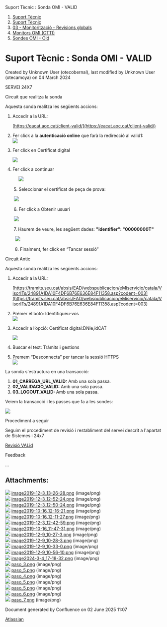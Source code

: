 Suport Tècnic : Sonda OMI - VALID  

1.  [Suport Tècnic](index.md)
2.  [Suport Tècnic](13893782.md)
3.  [03 - Monitorització - Revisions globals](26313327.md)
4.  [Monitors OMI (CTTI)](26313608.md)
5.  [Sondes OMI - Old](Sondes-OMI---Old_41519617.md)

Suport Tècnic : Sonda OMI - VALID
=================================

Created by Unknown User (otecobernal), last modified by Unknown User (otecamoya) on 04 March 2024

SERVEI 24X7

Circuit que realitza la sonda

Aquesta sonda realitza les següents accions:

1.  Accedir a la URL:
    
    [https://eacat.aoc.cat/client-valid/](https://eacat.aoc.cat/client-valid/)
    
2.  Fer click a la **autenticació online** que farà la redirecció al valid1:  
    ![](attachments/30868596/100009627.png)
3.  Fer click en Certificat digital
    
    ![](attachments/30868596/100009629.png)
4.  Fer click a continuar
    

           ![](attachments/30868596/100009631.png)

       5. Seleccionar el certificat de peça de prova:

       ![](attachments/30868596/100009630.png)

       6. Fer click a Obtenir usuari    

       ![](attachments/30868596/100009634.png)  

       7. Haurem de veure, les següent dades: **"identifier": "00000000T"**

        ![](attachments/30868596/100009635.png)

        8. Finalment, fer click en “Tancar sessió”

Circuit Antic

Aquesta sonda realitza les següents accions:

1.  Accedir a la URL:
    
    [https://tramits.seu.cat/absis/EAD/webspublicacion/eMiservicio/catala/VisorITs/24891A1DA10F4DF6B76E636E84F11358.asp?codent=003](https://tramits.seu.cat/absis/EAD/webspublicacion/eMiservicio/catala/VisorITs/24891A1DA10F4DF6B76E636E84F11358.asp?codent=003)
    
2.  Prémer el botó: Identifiqueu-vos  
    ![](attachments/30868596/30868604.png)
3.  Accedir a l’opció: Certificat digital:DNIe,idCAT
    
    ![](attachments/30868596/30868605.png)
4.  Buscar el text: Tràmits i gestions
    
5.  Premem “Desconnecta” per tancar la sessió HTTPS  
    ![](attachments/30868596/30868625.png)
    

La sonda s'estructura en una transacció:

1.  **01\_CARREGA\_URL\_VALID:** Amb una sola passa.
2.  **02\_VALIDACIO\_VALID:** Amb una sola passa.
3.  **03\_LOGOUT\_VALID:** Amb una sola passa.  
      
    

Veiem la transacció i les passes que fa a les sondes:

![](attachments/30868596/30868606.png)

Procediment a seguir

Seguim el procediment de revisió i restabliment del servei descrit a l'apartat de Sistemes i 24x7

[Revisió VALid](36340625.md)

  

Feedback

...

  

  

Attachments:
------------

![](images/icons/bullet_blue.gif) [image2019-12-3\_13-26-28.png](attachments/30868596/30868597.png) (image/png)  
![](images/icons/bullet_blue.gif) [image2019-12-3\_12-52-24.png](attachments/30868596/30868598.png) (image/png)  
![](images/icons/bullet_blue.gif) [image2019-12-3\_12-50-24.png](attachments/30868596/30868599.png) (image/png)  
![](images/icons/bullet_blue.gif) [image2019-10-16\_12-16-21.png](attachments/30868596/30868600.png) (image/png)  
![](images/icons/bullet_blue.gif) [image2019-10-16\_12-11-27.png](attachments/30868596/30868601.png) (image/png)  
![](images/icons/bullet_blue.gif) [image2019-12-3\_12-42-59.png](attachments/30868596/30868602.png) (image/png)  
![](images/icons/bullet_blue.gif) [image2019-10-16\_11-47-31.png](attachments/30868596/30868603.png) (image/png)  
![](images/icons/bullet_blue.gif) [image2019-12-9\_10-27-3.png](attachments/30868596/30868604.png) (image/png)  
![](images/icons/bullet_blue.gif) [image2019-12-9\_10-28-3.png](attachments/30868596/30868605.png) (image/png)  
![](images/icons/bullet_blue.gif) [image2019-12-9\_10-33-0.png](attachments/30868596/30868606.png) (image/png)  
![](images/icons/bullet_blue.gif) [image2019-12-9\_10-56-10.png](attachments/30868596/30868625.png) (image/png)  
![](images/icons/bullet_blue.gif) [image2024-3-4\_17-18-32.png](attachments/30868596/100009627.png) (image/png)  
![](images/icons/bullet_blue.gif) [paso\_3.png](attachments/30868596/100009629.png) (image/png)  
![](images/icons/bullet_blue.gif) [paso\_5.png](attachments/30868596/100009632.png) (image/png)  
![](images/icons/bullet_blue.gif) [paso\_4.png](attachments/30868596/100009631.png) (image/png)  
![](images/icons/bullet_blue.gif) [paso\_5.png](attachments/30868596/100009633.png) (image/png)  
![](images/icons/bullet_blue.gif) [paso\_5.png](attachments/30868596/100009630.png) (image/png)  
![](images/icons/bullet_blue.gif) [paso\_6.png](attachments/30868596/100009634.png) (image/png)  
![](images/icons/bullet_blue.gif) [paso\_7.png](attachments/30868596/100009635.png) (image/png)  

Document generated by Confluence on 02 June 2025 11:07

[Atlassian](http://www.atlassian.com/)